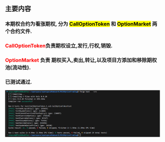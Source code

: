 ##  主要内容

### 本期权合约为看涨期权, 分为 <mark>CallOptionToken</mark> 和 <mark>OptionMarket</mark> 两个合约文件.

### <span style="color: red">CallOptionToken</span>负责期权设立,发行,行权,销毁.

### <font color="red">OptionMarket</font> 负责 期权买入,卖出,转让,以及项目方添加和移除期权池(流动性).

### 已测试通过.

![图片](imgs/1.png)
